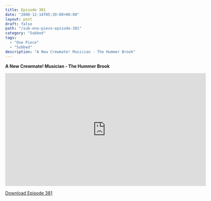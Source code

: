 ```yaml
---
title: Episode 381
date: "2008-12-14T05:30:00+00:00"
layout: post
draft: false
path: "/sub-one-piece-episode-381"
category: "Subbed"
tags:
  - "One Piece"
  - "Subbed"
description: "A New Crewmate! Musician - The Hummer Brook"
---
```


**A New Crewmate! Musician - The Hummer Brook**

<iframe width="640" height="360" src="https://www.rapidvideo.com/e/FXV0WEAA8V" frameborder="0" marginwidth=0 marginheight=0 scrolling=no allowfullscreen></iframe>

<a href="http://ouo.io/qs/eCodkFEQ?s=https://rapidvid.to/d/https://www.rapidvideo.com/e/FXV0WEAA8V">Download Episode 381</a>
